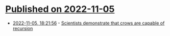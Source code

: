 # [Published on 2022-11-05](index.md)

* [2022-11-05, 18:21:56](https://news.ycombinator.com/item?id=33484145) - [Scientists demonstrate that crows are capable of recursion](https://www.scientificamerican.com/article/crows-perform-yet-another-skill-once-thought-distinctively-human/)
